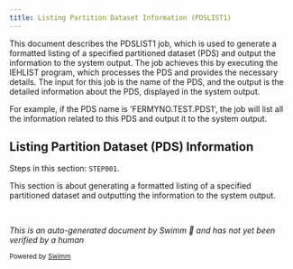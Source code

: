 ```yaml
---
title: Listing Partition Dataset Information (PDSLIST1)
---
```

This document describes the PDSLIST1 job, which is used to generate a formatted listing of a specified partitioned dataset (PDS) and output the information to the system output. The job achieves this by executing the IEHLIST program, which processes the PDS and provides the necessary details. The input for this job is the name of the PDS, and the output is the detailed information about the PDS, displayed in the system output.

For example, if the PDS name is 'FERMYNO.TEST.PDS1', the job will list all the information related to this PDS and output it to the system output.

## Listing Partition Dataset (PDS) Information

Steps in this section: `STEP001`.

This section is about generating a formatted listing of a specified partitioned dataset and outputting the information to the system output.

&nbsp;

*This is an auto-generated document by Swimm 🌊 and has not yet been verified by a human*

<SwmMeta version="3.0.0" repo-id="Z2l0aHViJTNBJTNBbWFpbmZyYW1lJTNBJTNBU3dpbW0tRGVtbw==" repo-name="mainframe"><sup>Powered by [Swimm](/)</sup></SwmMeta>
